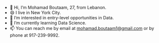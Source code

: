 - 👋 Hi, I’m Mohamad Boutaam, 27, from Lebanon.
- 😄 I live in New York City.
- 👀 I’m interested in entry-level opportunities in Data.
- 🌱 I’m currently learning Data Science.
- 📫 You can reach me by email at mohamad.boutaam1@gmail.com or by phone at 917-239-9992.

